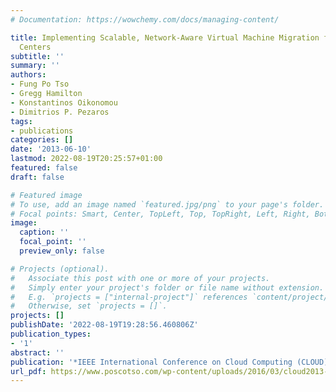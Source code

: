 ```yaml
---
# Documentation: https://wowchemy.com/docs/managing-content/

title: Implementing Scalable, Network-Aware Virtual Machine Migration for Cloud Data
  Centers
subtitle: ''
summary: ''
authors:
- Fung Po Tso
- Gregg Hamilton
- Konstantinos Oikonomou
- Dimitrios P. Pezaros
tags:
- publications
categories: []
date: '2013-06-10'
lastmod: 2022-08-19T20:25:57+01:00
featured: false
draft: false

# Featured image
# To use, add an image named `featured.jpg/png` to your page's folder.
# Focal points: Smart, Center, TopLeft, Top, TopRight, Left, Right, BottomLeft, Bottom, BottomRight.
image:
  caption: ''
  focal_point: ''
  preview_only: false

# Projects (optional).
#   Associate this post with one or more of your projects.
#   Simply enter your project's folder or file name without extension.
#   E.g. `projects = ["internal-project"]` references `content/project/deep-learning/index.md`.
#   Otherwise, set `projects = []`.
projects: []
publishDate: '2022-08-19T19:28:56.460806Z'
publication_types:
- '1'
abstract: ''
publication: '*IEEE International Conference on Cloud Computing (CLOUD)*'
url_pdf: https://www.poscotso.com/wp-content/uploads/2016/03/cloud2013-tso.pdf
---
```

